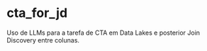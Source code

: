 # cta_for_jd
Uso de LLMs para a tarefa de CTA em Data Lakes e posterior Join Discovery entre colunas.

